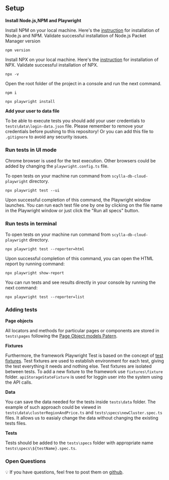 ## Setup

**Install Node.js,NPM and Playwright**

Install NPM on your local machine. Here's the [instruction](https://nodejs.org/en/download) for installation of Node.js and NPM. 
Validate successful installation of Node.js Packet Manager version 
```shell
npm version
```
Install NPX on your local machine. Here's the [instruction](https://www.npmjs.com/package/npx) for installation of NPX. 
Validate successful installation of NPX. 
```shell
npx -v
```

Open the root folder of the project in a console and run the next command.
```shell
npm i
```
```shell
npx playwright install
```

**Add your user to data file**

To be able to execute tests you should add your user credentials to `tests\data\login-data.json` file. Please remember to remove your credentials before pushing to this repository! Or you can add this file to `.gitignore` to avoid any security issues.


### Run tests in UI mode

Chrome browser is used for the test execution. Other browsers could be added by changing the `playwright.config.ts` file.

To open tests on your machine run command from `scylla-db-cloud-playwright` directory.
```shell
npx playwright test --ui    
```
Upon successful completion of this command, the Playwright window launches. You can run each test file one by one by clicking on the file name in the Playwright window or just click the "Run all specs" button.

### Run tests in terminal

To open tests on your machine run command from `scylla-db-cloud-playwright` directory.
```shell
npx playwright test --reporter=html
```
Upon successful completion of this command, you can open the HTML report by running command:
```shell
npx playwright show-report
```
You can run tests and see results directly in your console by running the next command:
```shell
npx playwright test --reporter=list
```

### Adding tests

**Page objects**

All locators and methods for particular pages or components are stored in `tests\pages` following the [Page Object models Patern](https://playwright.dev/docs/pom). 

**Fixtures**

Furthermore, the framework Playwright Test is based on the concept of [test fixtures](https://playwright.dev/docs/test-fixtures). Test fixtures are used to establish environment for each test, giving the test everything it needs and nothing else. Test fixtures are isolated between tests. To add a new fixture to the framework use `fixtures\fixture` folder. `apiStorageStateFixture` is used for loggin user into the system using the API calls.

**Data**

You can save the data needed for the tests inside `tests\data` folder. The example of such approach could be viewed in `tests\data\clusterRegionAndPrice.ts` and `tests\specs\newCluster.spec.ts` files. It allows us to easialy change the data without changing the existing tests files.

**Tests**

Tests should be added to the `tests\specs` folder with appropriate name `tests\specs\${testName}.spec.ts`.

### Open Questions

💡 If you have questions, feel free to post them on [github](https://github.com/imosiichuk/scylla-db-cloud-playwright/issues).
